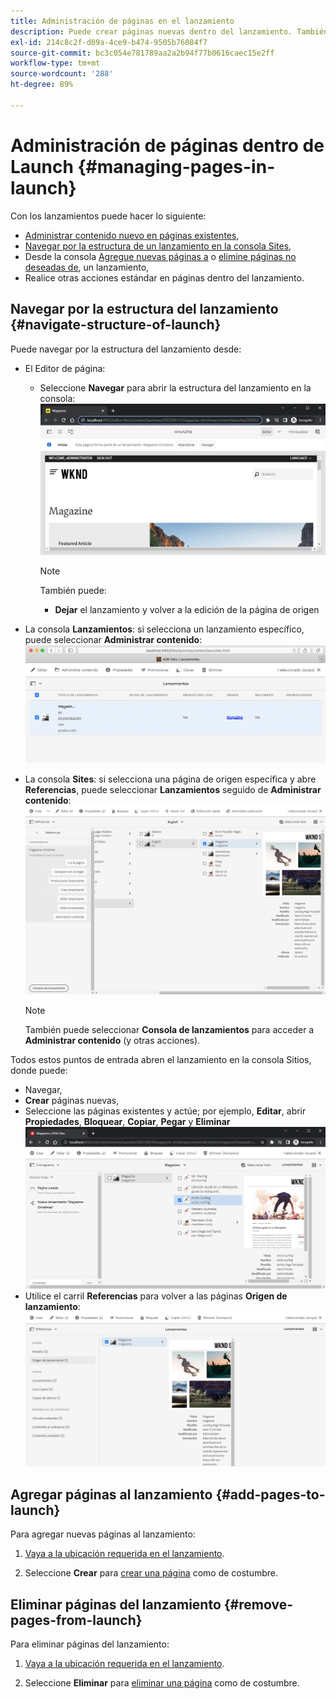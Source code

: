 ```yaml
---
title: Administración de páginas en el lanzamiento
description: Puede crear páginas nuevas dentro del lanzamiento. También puede eliminar páginas no deseadas.
exl-id: 214c8c2f-d09a-4ce9-b474-9505b76084f7
source-git-commit: bc3c054e781789aa2a2b94f77b0616caec15e2ff
workflow-type: tm+mt
source-wordcount: '288'
ht-degree: 89%

---
```


# Administración de páginas dentro de Launch {#managing-pages-in-launch}

Con los lanzamientos puede hacer lo siguiente:

* [Administrar contenido nuevo en páginas existentes](/help/sites-cloud/authoring/launches/editing.md),
* [Navegar por la estructura de un lanzamiento en la consola Sites](#navigate-structure-of-launch),
* Desde la consola [Agregue nuevas páginas a](#add-pages-to-launch) o [elimine páginas no deseadas de](#remove-pages-from-launch), un lanzamiento,
* Realice otras acciones estándar en páginas dentro del lanzamiento.

## Navegar por la estructura del lanzamiento {#navigate-structure-of-launch}

Puede navegar por la estructura del lanzamiento desde:

* El Editor de página:

   * Seleccione **Navegar** para abrir la estructura del lanzamiento en la consola:
     ![Navegar desde el lanzamiento desde el editor de páginas](/help/sites-cloud/authoring/assets/launches-navigate-page-editor.png)

     >[!NOTE]
     >
     >También puede:
     >
     >* **Dejar** el lanzamiento y volver a la edición de la página de origen

* La consola **Lanzamientos**: si selecciona un lanzamiento específico, puede seleccionar **Administrar contenido**:
  ![Consola de lanzamiento: administrar contenido](/help/sites-cloud/authoring/assets/launches-navigate-launches-console.png)

* La consola **Sites**: si selecciona una página de origen específica y abre **Referencias**, puede seleccionar **Lanzamientos** seguido de **Administrar contenido**:
  ![Consola de lanzamiento: administrar contenido](/help/sites-cloud/authoring/assets/launches-navigate-sites-console.png)

  >[!NOTE]
  >
  >También puede seleccionar **Consola de lanzamientos** para acceder a **Administrar contenido** (y otras acciones).

Todos estos puntos de entrada abren el lanzamiento en la consola Sitios, donde puede:

* Navegar,
* **Crear** páginas nuevas,
* Seleccione las páginas existentes y actúe; por ejemplo, **Editar**, abrir **Propiedades**, **Bloquear**, **Copiar**, **Pegar** y **Eliminar**
  ![Navegar por el lanzamiento en la consola Sites desde Administrar contenido](/help/sites-cloud/authoring/assets/launches-navigate-manage-content.png)
* Utilice el carril **Referencias** para volver a las páginas **Origen de lanzamiento**:
  ![Consola de Sites: origen del lanzamiento](/help/sites-cloud/authoring/assets/launches-navigate-launch-source.png)

## Agregar páginas al lanzamiento {#add-pages-to-launch}

Para agregar nuevas páginas al lanzamiento:

1. [Vaya a la ubicación requerida en el lanzamiento](#navigate-structure-of-launch).

1. Seleccione **Crear** para [crear una página](/help/sites-cloud/authoring/fundamentals/organizing-pages.md#creating-a-new-page) como de costumbre.

## Eliminar páginas del lanzamiento {#remove-pages-from-launch}

Para eliminar páginas del lanzamiento:

1. [Vaya a la ubicación requerida en el lanzamiento](#navigate-structure-of-launch).

1. Seleccione **Eliminar** para [eliminar una página](/help/sites-cloud/authoring/fundamentals/organizing-pages.md#deleting-a-page) como de costumbre.
